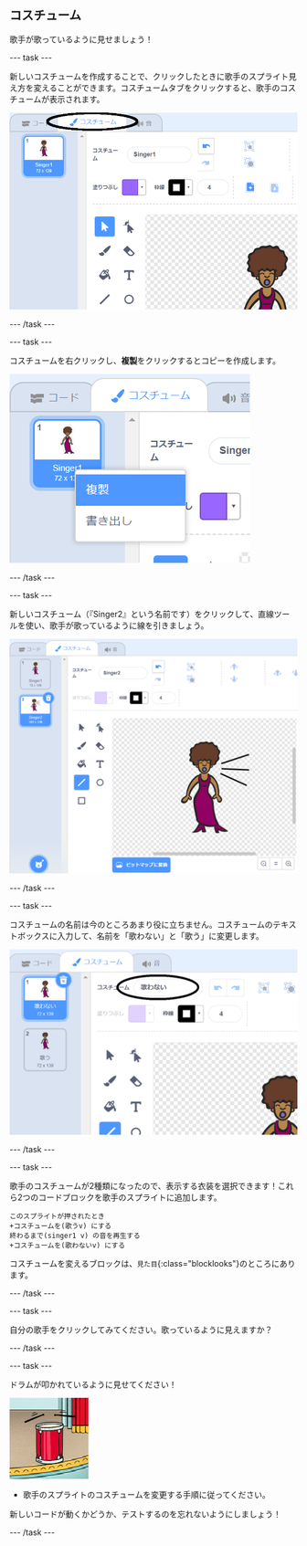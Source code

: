 ## コスチューム

歌手が歌っているように見せましょう！

\--- task \---

新しいコスチュームを作成することで、クリックしたときに歌手のスプライト見え方を変えることができます。コスチュームタブをクリックすると、歌手のコスチュームが表示されます。

![スクリーンショット](images/band-singer-costume-annotated.png)

\--- /task \---

\--- task \---

コスチュームを右クリックし、**複製**をクリックするとコピーを作成します。

![スクリーンショット](images/band-singer-duplicate.png)

\--- /task \---

\--- task \---

新しいコスチューム（『Singer2』という名前です）をクリックして、直線ツールを使い、歌手が歌っているように線を引きましょう。

![スクリーンショット](images/band-singer-click.png)

\--- /task \---

\--- task \---

コスチュームの名前は今のところあまり役に立ちません。コスチュームのテキストボックスに入力して、名前を「歌わない」と「歌う」に変更します。

![スクリーンショット](images/band-singer-name-annotated.png)

\--- /task \---

\--- task \---

歌手のコスチュームが2種類になったので、表示する衣装を選択できます！これら2つのコードブロックを歌手のスプライトに追加します。

```blocks3
このスプライトが押されたとき
+コスチュームを(歌うv) にする
終わるまで(singer1 v) の音を再生する
+コスチュームを(歌わないv) にする
```

コスチュームを変えるブロックは、`見た目`{:class="blocklooks"}のところにあります。

\--- /task \---

\--- task \---

自分の歌手をクリックしてみてください。歌っているように見えますか？

\--- /task \---

\--- task \---

ドラムが叩かれているように見せてください！

![スクリーンショット](images/band-drum-final.png)

- 歌手のスプライトのコスチュームを変更する手順に従ってください。

新しいコードが動くかどうか、テストするのを忘れないようにしましょう！

\--- /task \---